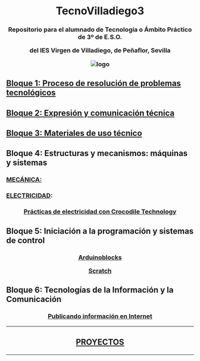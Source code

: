<h1 align="center">TecnoVilladiego3</h1>

<h3 align="center"> Repositorio para el alumnado de Tecnología o Ámbito Práctico de 3º de E.S.O.

del IES Virgen de Villadiego,
de Peñaflor, Sevilla

![logo](imágenes/logo_fondo_transparente200x300.png)
</h3>

## [Bloque 1: Proceso de resolución de problemas tecnológicos](1Proceso/readme.md)

## [Bloque 2: Expresión y comunicación técnica](2Expresion/readme.md)

## [Bloque 3: Materiales de uso técnico](3Materiales/readme.md)

## Bloque 4: Estructuras y mecanismos: máquinas y sistemas

### [MECÁNICA:](4EstruMeca/Mecanica/readme.md)

### [ELECTRICIDAD](4EstruMeca/Electricidad/readme.md):


<h3 align="center">

[Prácticas de electricidad con Crocodile Technology](/4EstruMeca/Electricidad/practicas.md)

</h3>

## Bloque 5: Iniciación a la programación y sistemas de control

<h3 align="center">

[Arduinoblocks](/5ProgSisCont/ArduinoBlocks/readme.md)

[Scratch](http://scratch.mit.edu)

</h3>


## Bloque 6: Tecnologías de la Información y la Comunicación

<h3 align="center">

[Publicando información en Internet](/6TIC/internet.md)

</h3>

***
<h2 align="center">

[PROYECTOS](/Proyectos/readme.md)

</h2>

***
